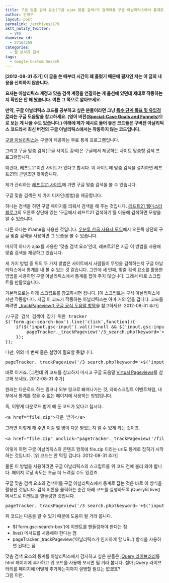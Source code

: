 ```yaml
---
title: 구글 맞춤 검색 요소(구글 ajax 맞춤 검색)의 검색어를 구글 아날리틱스에서 통계로 잡기
author: 안형우
layout: post
permalink: /archives/179
aktt_notify_twitter:
  - yes
daumview_id:
  - 37164259
categories:
  - 웹 분석과 검색
tags:
  - Google Custom Search
---
```

**[2012-08-31 추가] 이 글을 쓴 때부터 시간이 꽤 흘렀기 때문에 필자인 저는 이 글의 내용을 신뢰하지 않습니다.**

**요새는 아날리틱스 계정과 맞춤 검색 계정을 연결하는 게 옵션에 있던데 제대로 작동하는지 확인은 안 해 봤습니다. 여튼 그 쪽으로 알아보세요.**

**만약, 구글 아날리틱스 코드를 공부하고 싶은 분들이라면 그냥 <a href="https://support.google.com/analytics/bin/answer.py?hl=ko&answer=1032720" target="_blank">특수 단계 목표 및 유입경로</a>라는 구글 도움말을 참고하세요. (영어 버전(<a href="https://support.google.com/analytics/bin/answer.py?hl=en&answer=1032720" target="_blank">Special-Case Goals and Funnels</a>)으로 보는 게 나을 수도 있습니다.) 아래에 제가 예시로 들어 놓은 코드들은 구버전 아날리틱스 코드라서 최신 버전의 구글 아날리틱스에서는 작동하지 않는 코드입니다.**

<a href="http://google.co.kr/analytics" target="_blank">구글 아날리틱스</a>는 구글이 제공하는 무료 통계 프로그램입니다.

그리고 구글 맞춤 검색(구글 사이트 검색)은 구글에서 제공하는 사이트 맞춤형 검색 프로그램입니다.

예컨대, 레프트21이란 사이트가 있다고 합시다. 이 사이트에 맞춤 검색을 설치하면 레프트21의 콘텐츠만 찾아줍니다.

제가 관리하는 <a href="http://www.left21.com/" target="_blank">레프트21 사이트</a>에 가면 구글 맞춤 검색을 볼 수 있습니다.

구글 맞춤 검색은 세 가지 디자인(방법)을 제공합니다.

하나는 검색을 하면 구글 페이지를 띄워서 검색을 해 주는 것입니다. <a href="http://webmaster.left21.com/" target="_blank">레프트21 웹마스터 블로그</a>의 오른쪽 상단에 있는 &#8216;구글에서 레프트21 검색하기&#8217;를 이용해 검색하면 모양을 알 수 있습니다.

다른 하나는 iframe을 사용한 것입니다. <a href="http://www.ubuntu.or.kr/" target="_blank">우분투 한국 사용자 모임</a>에서 오른쪽 상단의 구글 맞춤 검색을 사용하면 그 모습을 볼 수 있습니다.

마지막 하나가 ajax를 사용한 &#8216;맞춤 검색 요소&#8217;인데, 레프트21은 지금 이 방법을 사용해 맞춤 검색을 제공하고 있습니다.

세 가지 방법 중 위의 두 가지 방법은 사이트에서 사람들이 무엇을 검색하는지 구글 아날리틱스에서 통계를 내 볼 수 있는 것 같습니다. 그런데 세 번째, 맞춤 검색 요소를 활용한 방법을 사용하면 구글 아날리틱스에서 통계를 잡아 주지 않습니다. 그래서 따로 스크립트를 만들었습니다.

기본적으로는 아래 스크립트를 참고하시면 됩니다. [이 스크립트는 구식 아날리틱스에서만 작동합니다. 지금 이 코드가 작동하는 아날리틱스는 아마 거의 없을 겁니다. 코드를 짜려면 [_trackPageview() 구글 공식 도움말 항목][1]을 참고하세요. 2012-08-31 추가]

<pre class="brush:js">//구글 검색 검색어 잡기 위한 tracker
$(&#039;form.gsc-search-box&#039;).live(&#039;click&#039;,function(){
	if($(&#039;input.gsc-input&#039;).val()!=null && $(&#039;input.gsc-input&#039;).val()!=&#039;&#039;)
		pageTracker._trackPageview(&#039;/3_search.php?keyword=&#039;+$(&#039;input.gsc-input&#039;).val());
	});
});</pre>

다만, 위의 네 번째 줄은 설명이 필요할 듯합니다.

<pre class="brush:js">pageTracker._trackPageview(&#039;/3_search.php?keyword=&#039;+$(&#039;input.gsc-input&#039;).val());</pre>

바로 이거죠. [그런데 위 코드를 참고하지 마시고 구글 도움말 <a href="https://developers.google.com/analytics/devguides/collection/gajs/asyncMigrationExamples?hl=ko#VirtualPageviews" target="_blank">Virtual Pageviews</a>를 참고해 보세요. 2012-08-31 추가]

원래는 다운로드 하는 링크나 외부 링크로 빠져나가는 것, 자바스크립트 이벤트처럼, 내부에서 통계를 잡을 수 없는 페이지에 사용하는 방법입니다.

즉, 이렇게 다운로드 받게 해 둔 코드가 있다고 칩시다.

<pre class="brush:html">&lt;a href="file.zip"&gt;다운 받기&lt;/a&gt;</pre>

그러면 이렇게 해 주면 이걸 몇 명이 다운 받았는지 알 수 있게 되는 것이죠.

<pre class="brush:html">&lt;a href="file.zip" onclick="pageTracker._trackPageview(&#039;/file.zip&#039;)"&gt;다운 받기&lt;/a&gt;</pre>

이렇게 하면 구글 아날리틱스의 콘텐츠 항목에 file.zip 이라는 url도 통계로 잡히기 시작하는 것입니다. [위 코드는 안 먹힐 겁니다. 2012-08-31 추가]

물론 이 방법을 사용하려면 구글 아날리틱스의 스크립트를 위 코드 전에 불러 와야 합니다. 페이지 로딩 속도는 조금 더 느려질 수도 있겠죠.

구글 맞춤 검색 요소의 검색어를 구글 아날리틱스에서 통계로 잡는 것은 바로 이 방식을 활용한 것입니다. 검색 버튼을 클릭하는 순간 아래 코드를 실행하도록 jQuery의 live() 메서드로 이벤트를 핸들링한 것입니다.

<pre class="brush:js">pageTracker._trackPageview(&#039;/3_search.php?keyword=&#039;+$(&#039;input.gsc-input&#039;).val());</pre>

위 코드는 다음을 알 수 있기 때문에 도움이 될 거라 봅니다.

*   $(&#8216;form.gsc-search-box&#8217;)에 이벤트를 핸들링해야 한다는 점
*   live() 메서드를 사용해야 한다는 점
*   pageTracker._trackPageview(&#8216;아날리틱스가 인지하게 할 URL&#8217;) 방식을 사용하면 된다는 점

<div>
  맞춤 검색 요소의 통계를 아날리틱스에서 감지하고 싶은 분들은 <a href="http://jQuery.com" target="_blank">jQuery 라이브러리</a>를 html 페이지에 추가하고 위 코드를 사용해 보시면 될 거라 봅니다. 설마 jQuery 라이브러리를 페이지에 어떻게 추가하는지까지 설명할 필요는 없겠죠?
</div>

<div>
  그럼 이만.
</div>

 [1]: https://developers.google.com/analytics/devguides/collection/gajs/methods/gaJSApiBasicConfiguration#_gat.GA_Tracker_._trackPageview